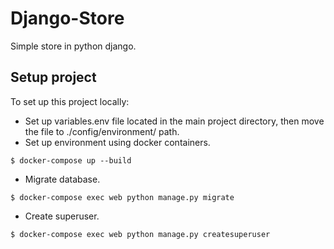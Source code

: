 # Django-Store
Simple store in python django.

## Setup project
To set up this project locally: 
* Set up variables.env file located in the main project directory, then move the file to ./config/environment/ path.
* Set up environment using docker containers.

```
$ docker-compose up --build
```
* Migrate database.
```
$ docker-compose exec web python manage.py migrate
```

* Create superuser.
```
$ docker-compose exec web python manage.py createsuperuser
```
